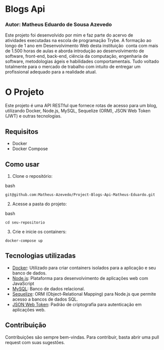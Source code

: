 # Blogs Api
### Autor: Matheus Eduardo de Sousa Azevedo

Este projeto foi desenvolvido por mim e faz parte do acervo de atividades executadas na escola de programação Trybe. A formação ao longo de 1 ano em Desenvolvimento Web desta instituição  conta com mais de 1.500 horas de aulas e aborda introdução ao desenvolvimento de software, front-end, back-end, ciência da computação, engenharia de software, metodologias ágeis e habilidades comportamentais. Tudo voltado totalmente para o mercado de trabalho com intuito de entregar um profissional adequado para a realidade atual. 

# O Projeto

Este projeto é uma API RESTful que fornece rotas de acesso para um blog, utilizando Docker, Node.js, MySQL, Sequelize (ORM), JSON Web Token (JWT) e outras tecnologias.

## Requisitos

-   Docker
-   Docker Compose

## Como usar

1.  Clone o repositório:

bash

`git@github.com:Matheus-Azevedo/Project-Blogs-Api-Matheus-Eduardo.git` 

2.  Acesse a pasta do projeto:

bash

`cd seu-repositorio` 

3.  Crie e inicie os containers:

`docker-compose up` 

## Tecnologias utilizadas

-   [Docker](https://www.docker.com/): Utilizado para criar containers isolados para a aplicação e seu banco de dados.
-   [Node.js](https://nodejs.org/): Plataforma para desenvolvimento de aplicações web com JavaScript
-   [MySQL](https://www.mysql.com/): Banco de dados relacional.
-   [Sequelize](https://sequelize.org/): ORM (Object-Relational Mapping) para Node.js que permite acesso a bancos de dados SQL.
-   [JSON Web Token](https://jwt.io/): Padrão de criptografia para autenticação em aplicações web.

## Contribuição

Contribuições são sempre bem-vindas. Para contribuir, basta abrir uma pull request com suas sugestões.
